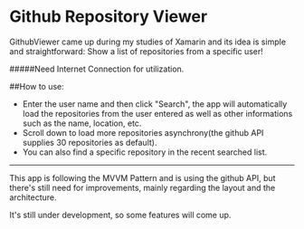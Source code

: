 
# Github Repository Viewer
GithubViewer came up during my studies of Xamarin and its idea is simple and straightforward: Show a list of repositories from a specific user!

#####Need Internet Connection for utilization.

##How to use:

* Enter the user name and then click "Search", the app will automatically load the repositories from the user entered as well as other informations
such as the name, location, etc.
* Scroll down to load more repositories asynchrony(the github API supplies 30 repositories as default).
* You can also find a specific repository in the recent searched list.

___

This app is following the MVVM Pattern and is using the github API, but there's still need for improvements, mainly regarding the layout and the architecture.

It's still under development, so some features will come up.


